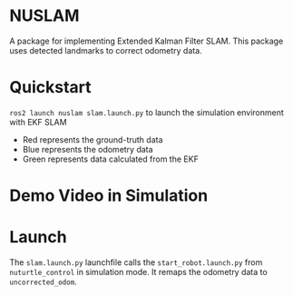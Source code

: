 # NUSLAM
A package for implementing Extended Kalman Filter SLAM. This package uses detected landmarks to correct odometry data.

# Quickstart
`ros2 launch nuslam slam.launch.py` to launch the simulation environment with EKF SLAM
* Red represents the ground-truth data
* Blue represents the odometry data
* Green represents data calculated from the EKF

# Demo Video in Simulation


# Launch
The `slam.launch.py` launchfile calls the `start_robot.launch.py` from `nuturtle_control` in simulation mode. It remaps the odometry data to `uncorrected_odom`.
